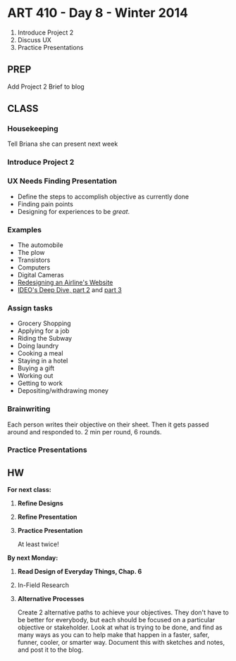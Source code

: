 ART 410 - Day 8 - Winter 2014
=======================================

1. Introduce Project 2
2. Discuss UX
3. Practice Presentations

PREP
---------------------------------------
Add Project 2 Brief to blog


CLASS
---------------------------------------
### Housekeeping
Tell Briana she can present next week



### Introduce Project 2




### UX Needs Finding Presentation

- Define the steps to accomplish objective as currently done
- Finding pain points
- Designing for experiences to be *great*.



### Examples
- The automobile
- The plow
- Transistors
- Computers
- Digital Cameras
- [Redesigning an Airline's Website](http://www.f-i.com/fi/airlines/)
- [IDEO's Deep Dive, part 2](http://www.youtube.com/watch?v=pVZ8pmkg1do) and [part 3](http://www.youtube.com/watch?v=nyugyrCQTuw)





### Assign tasks

- Grocery Shopping
- Applying for a job
- Riding the Subway
- Doing laundry
- Cooking a meal
- Staying in a hotel
- Buying a gift
- Working out
- Getting to work
- Depositing/withdrawing money
 



### Brainwriting

Each person writes their objective on their sheet. Then it gets passed around and responded to. 2 min per round, 6 rounds.





### Practice Presentations







HW
---------------------------------------


**For next class:**

1. **Refine Designs**

2. **Refine Presentation**

3. **Practice Presentation**

	At least twice!




**By next Monday:**

1. **Read Design of Everyday Things, Chap. 6**

2. In-Field Research


2. **Alternative Processes**

	Create 2 alternative paths to achieve your objectives. They don't have to be better for everybody, but each should be focused on a particular objective or stakeholder. Look at what is trying to be done, and find as many ways as you can to help make that happen in a faster, safer, funner, cooler, or smarter way. Document this with sketches and notes, and post it to the blog.




